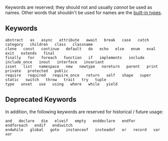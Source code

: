 Keywords are reserved; they should not and usually *cannot* be used as names. Other words that shouldn't be used for names are the [built-in types](https://docs.hhvm.com/hack/built-in-types/introduction).

## Keywords
```Hack
abstract   as   async   attribute   await   break   case   catch   category   children   class   classname
clone   const   continue   default   do   echo   else   enum   eval   exit   extends   final   
finally   for   foreach   function   if   implements   include   include_once   inout   interface   invariant
isset   list   namespace   new   newtype   noreturn   parent   print   private   protected   public
require   required   require_once   return   self   shape   super   static   switch   throw   trait   try   tuple
type   unset   use   using   where   while   yield
```

## Deprecated Keywords
In addition, the following keywords are reserved for historical / future usage:

```Hack
and   declare   die   elseif   empty   enddeclare   endfor   endforeach   endif   endswitch
endwhile   global   goto   instanceof   insteadof   or   record   var   xor
```
